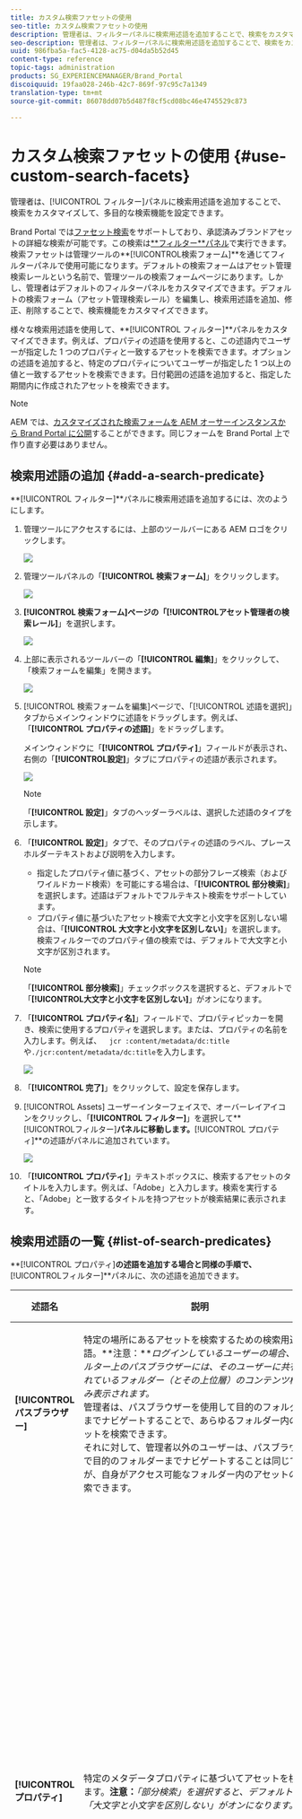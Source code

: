 ```yaml
---
title: カスタム検索ファセットの使用
seo-title: カスタム検索ファセットの使用
description: 管理者は、フィルターパネルに検索用述語を追加することで、検索をカスタマイズして、多目的な検索機能を設定できます。
seo-description: 管理者は、フィルターパネルに検索用述語を追加することで、検索をカスタマイズして、多目的な検索機能を設定できます。
uuid: 986fba5a-fac5-4128-ac75-d04da5b52d45
content-type: reference
topic-tags: administration
products: SG_EXPERIENCEMANAGER/Brand_Portal
discoiquuid: 19faa028-246b-42c7-869f-97c95c7a1349
translation-type: tm+mt
source-git-commit: 86078dd07b5d487f8cf5cd08bc46e4745529c873

---
```



# カスタム検索ファセットの使用 {#use-custom-search-facets}

管理者は、[!UICONTROL フィルター]パネルに検索用述語を追加することで、検索をカスタマイズして、多目的な検索機能を設定できます。

Brand Portal では[ファセット検索](../using/brand-portal-searching.md#search-using-facets-in-filters-panel)をサポートしており、承認済みブランドアセットの詳細な検索が可能です。この検索は[**フィルター&#x200B;**パネル](../using/brand-portal-searching.md#search-using-facets-in-filters-panel)で実行できます。検索ファセットは管理ツールの**[!UICONTROL &#x200B;検索フォーム]**を通じてフィルターパネルで使用可能になります。デフォルトの検索フォームはアセット管理検索レールという名前で、管理ツールの検索フォームページにあります。しかし、管理者はデフォルトのフィルターパネルをカスタマイズできます。デフォルトの検索フォーム（アセット管理検索レール）を編集し、検索用述語を追加、修正、削除することで、検索機能をカスタマイズできます。

様々な検索用述語を使用して、**[!UICONTROL フィルター]**パネルをカスタマイズできます。例えば、プロパティの述語を使用すると、この述語内でユーザーが指定した 1 つのプロパティと一致するアセットを検索できます。オプションの述語を追加すると、特定のプロパティについてユーザーが指定した 1 つ以上の値と一致するアセットを検索できます。日付範囲の述語を追加すると、指定した期間内に作成されたアセットを検索できます。

>[!NOTE]
>
>AEM では、[カスタマイズされた検索フォームを AEM オーサーインスタンスから Brand Portal に公開](../using/publish-schema-search-facets-presets.md#publish-search-facets-to-brand-portal)することができます。同じフォームを Brand Portal 上で作り直す必要はありません。

## 検索用述語の追加 {#add-a-search-predicate}

**[!UICONTROL フィルター]**パネルに検索用述語を追加するには、次のようにします。

1. 管理ツールにアクセスするには、上部のツールバーにある AEM ロゴをクリックします。

   ![](assets/aemlogo.png)

1. 管理ツールパネルの「**[!UICONTROL 検索フォーム]**」をクリックします。

   ![](assets/navigation-panel-1.png)

1. **[!UICONTROL 検索フォーム]**ページの「**[!UICONTROL &#x200B;アセット管理者の検索レール]**」を選択します。

   ![](assets/search-forms-page.png)

1. 上部に表示されるツールバーの「**[!UICONTROL 編集]**」をクリックして、「検索フォームを編集」を開きます。

   ![](assets/edit-search-form-1.png)

1. [!UICONTROL 検索フォームを編集]ページで、「[!UICONTROL 述語を選択]」タブからメインウィンドウに述語をドラッグします。例えば、「**[!UICONTROL プロパティの述語]**」をドラッグします。

   メインウィンドウに「**[!UICONTROL プロパティ]**」フィールドが表示され、右側の「**[!UICONTROL &#x200B;設定]**」タブにプロパティの述語が表示されます。

   ![](assets/partial-prop-predicate.png)

   >[!NOTE]
   >
   >「**[!UICONTROL 設定]**」タブのヘッダーラベルは、選択した述語のタイプを示します。

1. 「**[!UICONTROL 設定]**」タブで、そのプロパティの述語のラベル、プレースホルダーテキストおよび説明を入力します。

   * 指定したプロパティ値に基づく、アセットの部分フレーズ検索（およびワイルドカード検索）を可能にする場合は、「**[!UICONTROL 部分検索]**」を選択します。述語はデフォルトでフルテキスト検索をサポートしています。
   * プロパティ値に基づいたアセット検索で大文字と小文字を区別しない場合は、「**[!UICONTROL 大文字と小文字を区別しない]**」を選択します。検索フィルターでのプロパティ値の検索では、デフォルトで大文字と小文字が区別されます。
   >[!NOTE]
   >
   >「**[!UICONTROL 部分検索]**」チェックボックスを選択すると、デフォルトで「**[!UICONTROL &#x200B;大文字と小文字を区別しない]**」がオンになります。

1. 「**[!UICONTROL プロパティ名]**」フィールドで、プロパティピッカーを開き、検索に使用するプロパティを選択します。または、プロパティの名前を入力します。例えば、`  jcr :content/metadata/dc:title`や`./jcr:content/metadata/dc:title`を入力します。

   ![](assets/title-prop.png)

1. 「**[!UICONTROL 完了]**」をクリックして、設定を保存します。
1. [!UICONTROL Assets] ユーザーインターフェイスで、オーバーレイアイコンをクリックし、「**[!UICONTROL フィルター]**」を選択して**[!UICONTROL &#x200B;フィルター]**パネルに移動します。**[!UICONTROL プロパティ]**の述語がパネルに追加されています。

   ![](assets/property-filter-panel.png)

1. 「**[!UICONTROL プロパティ]**」テキストボックスに、検索するアセットのタイトルを入力します。例えば、「Adobe」と入力します。検索を実行すると、「Adobe」と一致するタイトルを持つアセットが検索結果に表示されます。

## 検索用述語の一覧 {#list-of-search-predicates}

**[!UICONTROL プロパティ]**の述語を追加する場合と同様の手順で、**[!UICONTROL &#x200B;フィルター]**パネルに、次の述語を追加できます。

| **述語名** | **説明** | **プロパティ** |
|-------|-------|----------|
| **[!UICONTROL パスブラウザー]** | 特定の場所にあるアセットを検索するための検索用述語。**注意：***ログインしているユーザーの場合、フィルター上のパスブラウザーには、そのユーザーに共有されているフォルダー（とその上位層）のコンテンツ構造のみ表示されます。*<br>管理者は、パスブラウザーを使用して目的のフォルダーまでナビゲートすることで、あらゆるフォルダー内のアセットを検索できます。<br>それに対して、管理者以外のユーザーは、パスブラウザーで目的のフォルダーまでナビゲートすることは同じですが、自身がアクセス可能なフォルダー内のアセットのみ検索できます。 | <ul><li>フィールドラベル</li><li>パス</li><li>説明</li></ul> |
| **[!UICONTROL プロパティ]** | 特定のメタデータプロパティに基づいてアセットを検索します。**注意：***「部分検索」を選択すると、デフォルトで「大文字と小文字を区別しない」がオンになります。* | <ul><li>フィールドラベル</li><li>プレースホルダー</li><li>プロパティ名</li><li>部分検索</li><li>大文字と小文字を区別しない</li><li> 説明</li></ul> |
| **[!UICONTROL 複数値プロパティ]** | プロパティの述語と似ていますが、複数の入力値を区切り文字（デフォルトはコンマ [,]）で区切って使用でき、いずれかの入力値と一致するアセットが結果に返されます。 | <ul><li>フィールドラベル</li><li>プレースホルダー</li><li>プロパティ名</li><li>区切り文字のサポート</li><li>大文字と小文字を区別しない</li><li>説明</li></ul> |
| **[!UICONTROL タグ]** | タグに基づいてアセットを検索するための検索用述語。「パス」プロパティを設定して、「タグ」リストに様々なタグを表示できます。注意：パスにテナント情報が含まれていない（例：[!UICONTROL `/etc/tags/mac/<tenant_id>/<custom_tag_namespace>`]）検索フォームを AEM から公開する場合、管理者は、パス値（例：[!UICONTROL `/etc/tags/<custom_tag_namespace>`]）を変更しなければならないことがあります。 | <ul><li>フィールドラベル</li><li>プロパティ名</li><li>パス</li><li>説明</li></ul> |
| **[!UICONTROL パス]** | 特定の場所にあるアセットを検索するための検索用述語。 | <ul><li>フィールドラベル</li><li>パス</li><li>説明</li></ul> |  |
| **[!UICONTROL 相対的な日付]** | アセットの相対的な作成日に基づいてアセットを検索するための検索用述語。 | <ul><li>フィールドラベル</li><li>プロパティ名</li><li>相対的な日付</li></ul> |
| **[!UICONTROL 範囲]** | 指定したプロパティ値の範囲内に含まれるアセットを検索するための検索用述語。フィルターパネルで、範囲の最小プロパティ値と最大プロパティ値を指定できます。 | <ul><li>フィールドラベル</li><li>プロパティ名</li><li>説明</li></ul> |
| **[!UICONTROL 日付の範囲]** | 指定した日付プロパティの範囲内で作成されたアセットを検索するための検索用述語。フィルターパネルで、開始日と終了日を指定できます。 | <ul><li>フィールドラベル</li><li>プレースホルダー</li><li>プロパティ名</li><li>範囲テキスト (開始)</li><li>範囲テキスト (終了)</li><li>説明</li></ul> |
| **[!UICONTROL 日付]** | 日付プロパティに基づいて、スライダーを使用してアセットを検索するための検索用述語。 | <ul><li>フィールドラベル</li><li>プロパティ名</li><li>説明</li></ul> |
| **[!UICONTROL ファイルサイズ]** | サイズに基づいてアセットを検索するための検索用述語。 | <ul><li>フィールドラベル</li><li>プロパティ名</li><li>パス</li><li>説明</li></ul> |
| **[!UICONTROL 最終変更アセット]** | 最終変更日に基づいてアセットを検索するための検索用述語。 | <ul><li>フィールドラベル</li><li>プロパティ名</li><li>説明</li></ul> |
| **[!UICONTROL 承認ステータス]** | 承認メタデータプロパティに基づいてアセットを検索するための検索用述語。デフォルトのプロパティ名は **dam:status**. | <ul><li>フィールドラベル</li><li>プロパティ名</li><li>説明</li></ul> |
| **[!UICONTROL チェックアウトステータス]** | アセットが AEM Assets から公開されたときのチェックアウトステータスに基づいてアセットを検索するための検索用述語。 | <ul><li>フィールドラベル</li><li>プロパティ名</li><li>説明</li></ul> |
| **[!UICONTROL チェックアウト実行者]** | アセットをチェックアウトしたユーザーに基づいてアセットを検索するための検索用述語。 | <ul><li>フィールドラベル</li><li>プロパティ名</li><li>説明</li></ul> |
| **[!UICONTROL 有効期限ステータス]** | 有効期限ステータスに基づいてアセットを検索するための検索用述語。 | <ul><li>フィールドラベル</li><li>プロパティ名</li><li>説明</li></ul> |
| **[!UICONTROL コレクションのメンバー]** | アセットがコレクションの一部であるかどうかに基づいてアセットを検索するための検索用述語。 | 説明 |
| **[!UICONTROL 非表示]** | この述語は、エンドユーザーには明示的に表示されません。これは、一般的に検索結果のタイプを **dam:Asset** に制限するための非表示制約に使用されます。 | <ul><li>フィールドラベル</li><li>プロパティ名</li><li>説明</li></ul> |

>[!NOTE]
>
>「**[!UICONTROL オプションの述語]**」、「**[!UICONTROL &#x200B;公開ステータスの述語]**」および「**[!UICONTROL 評価の述語]**」を使用しないでください。これらの述語は Brand Portal では機能しません。

## 検索用述語の削除 {#delete-a-search-predicate}

検索用述語を削除するには、次の手順に従います。

1. アドビロゴをクリックして、管理ツールにアクセスします。

   ![](assets/aemlogo.png)

1. 管理ツールパネルの「**[!UICONTROL 検索フォーム]**」をクリックします。

   ![](assets/navigation-panel-2.png)

1. **[!UICONTROL 検索フォーム]**ページの「**[!UICONTROL &#x200B;アセット管理者の検索レール]**」を選択します。

   ![](assets/search-forms-page.png)

1. 上部に表示されるツールバーの「**[!UICONTROL 編集]**」をクリックして、「検索フォームを編集」を開きます。

   ![](assets/edit-search-form-2.png)

1. [!UICONTROL 検索フォームを編集]ページで、削除する述語をメインウィンドウから選択します。例えば、「**[!UICONTROL プロパティの述語]**」を選択します。

   右側の「**[!UICONTROL 設定]**」タブに、「プロパティの述語」に関するフィールドが表示されます。

1. プロパティの述語を削除するには、ごみ箱アイコンをクリックします。**[!UICONTROL フィールドを削除]**ダイアログボックスで、「**[!UICONTROL &#x200B;削除]**」をクリックして、削除することを確認します。

   メインウィンドウから「**[!UICONTROL プロパティの述語]**」フィールドが削除され、「**[!UICONTROL &#x200B;設定]**」タブが空になります。

   ![](assets/search-form-delete-predicate.png)

1. 変更を保存するには、ツールバーの「**[!UICONTROL 完了]**」をクリックします。
1. **[!UICONTROL Assets]**ユーザーインターフェイスで、オーバーレイアイコンをクリックし、「**[!UICONTROL &#x200B;フィルター]**」を選択して&#x200B;**[!UICONTROL フィルター]**パネルに移動します。指定した**[!UICONTROL &#x200B;プロパティ]**の述語が、パネルから削除されています。

   ![](assets/property-predicate-removed.png)
